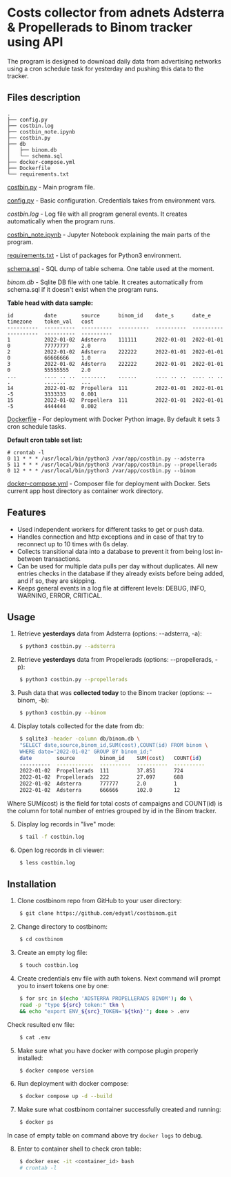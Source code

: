 # Costs collector from adnets Adsterra & Propellerads to Binom tracker using API

The program is designed to download daily data from advertising networks using a cron schedule task for yesterday and pushing this data to the tracker.

## Files description


```
.
├── config.py
├── costbin.log
├── costbin_note.ipynb
├── costbin.py
├── db
│   ├── binom.db
│   └── schema.sql
├── docker-compose.yml
├── Dockerfile
└── requirements.txt
```

[costbin.py](./costbin.py) - Main program file.

[config.py](./config.py) - Basic configuration. Credentials takes from environment vars.

*costbin.log* - Log file with all program general events. It creates automatically when the program runs.

[costbin_note.ipynb](./costbin_note.ipynb) - Jupyter Notebook explaining the main parts of the program.

[requirements.txt](./requirements.txt) - List of packages for Python3 environment.

[schema.sql](./db/schema.sql) - SQL dump of table schema. One table used at the moment.

*binom.db* - Sqlite DB file with one table. It creates automatically from schema.sql if it doesn't exist when the program runs. 

**Table head with data sample:**

```
id          date        source      binom_id    date_s      date_e      timezone    token_val   cost      
----------  ----------  ----------  ----------  ----------  ----------  ----------  ----------  ----------
1           2022-01-02  Adsterra    111111      2022-01-01  2022-01-01  0           77777777    2.0       
2           2022-01-02  Adsterra    222222      2022-01-01  2022-01-01  0           66666666    1.0       
3           2022-01-02  Adsterra    222222      2022-01-01  2022-01-01  0           55555555    2.0       
...         .... .. ..  ........    ......      .... .. ..  .... .. ..  .           .......     ...       
14          2022-01-02  Propellera  111         2022-01-01  2022-01-01  -5          3333333     0.001     
15          2022-01-02  Propellera  111         2022-01-01  2022-01-01  -5          4444444     0.002

```

[Dockerfile](./Dockerfile) - For deployment with Docker Python image. By default it sets 3 cron schedule tasks.

**Default cron table set list:**

```
# crontab -l
0 11 * * * /usr/local/bin/python3 /var/app/costbin.py --adsterra
5 11 * * * /usr/local/bin/python3 /var/app/costbin.py --propellerads
0 12 * * * /usr/local/bin/python3 /var/app/costbin.py --binom

```

[docker-compose.yml](./docker-compose.yml) - Composer file for deployment with Docker. Sets current app host directory as container work directory.


## Features


- Used independent workers for different tasks to get or push data.
- Handles connection and http exceptions and in case of that try to reconnect up to 10 times with 6s delay.
- Collects transitional data into a database to prevent it from being lost in-between transactions.
- Can be used for multiple data pulls per day without duplicates. All new entries checks in the database if they already exists before being added, and if so, they are skipping.
- Keeps general events in a log file at different levels: DEBUG, INFO, WARNING, ERROR, CRITICAL.


## Usage


1) Retrieve **yesterdays** data from Adsterra (options: --adsterra, -a):

```sh
    $ python3 costbin.py --adsterra
```

2) Retrieve **yesterdays** data from Propellerads (options: --propellerads, -p):

```sh
    $ python3 costbin.py --propellerads
```

3) Push data that was **collected today** to the Binom tracker (options: --binom, -b):

```sh
    $ python3 costbin.py --binom
```

4) Display totals collected for the date from db:

```sh
    $ sqlite3 -header -column db/binom.db \
    "SELECT date,source,binom_id,SUM(cost),COUNT(id) FROM binom \
    WHERE date='2022-01-02' GROUP BY binom_id;"
    date        source        binom_id    SUM(cost)   COUNT(id) 
    ----------  ------------  ----------  ----------  ----------
    2022-01-02  Propellerads  111         37.851      724       
    2022-01-02  Propellerads  222         27.097      688       
    2022-01-02  Adsterra      777777      2.0         1         
    2022-01-02  Adsterra      666666      102.0       12        

```

Where SUM(cost) is the field for total costs of campaigns and COUNT(id) is the column for total number of entries grouped by id in the Binom tracker.

5) Display log records in "live" mode:

```sh
    $ tail -f costbin.log
```

6) Open log records in cli viewer:

```sh
    $ less costbin.log
```



## Installation


1) Clone costbinom repo from GitHub to your user directory:

```sh
    $ git clone https://github.com/edyatl/costbinom.git
```

2) Change directory to costbinom:

```sh
    $ cd costbinom
```

3) Create an empty log file:

```sh
    $ touch costbin.log
```

4) Create credentials env file with auth tokens. Next command will prompt you to insert tokens one by one:

```sh
    $ for src in $(echo 'ADSTERRA PROPELLERADS BINOM'); do \
    read -p "type ${src} token:" tkn \
    && echo "export ENV_${src}_TOKEN='${tkn}'"; done > .env
```

Check resulted env file:

```sh
    $ cat .env
```

5) Make sure what you have docker with compose plugin properly installed:

```sh
    $ docker compose version
```

6) Run deployment with docker compose:

```sh
    $ docker compose up -d --build
```

7) Make sure what costbinom container successfully created and running:

```sh
    $ docker ps
```

In case of empty table on command above try `docker logs` to debug.

8) Enter to container shell to check cron table:

```sh
    $ docker exec -it <container_id> bash
    # crontab -l
```






